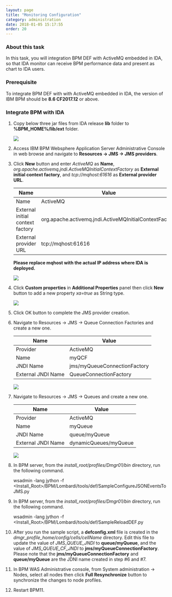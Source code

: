 ```yaml
---
layout: page
title: "Monitoring Configuration"
category: administration
date: 2018-01-05 15:17:55
order: 20
---
```


### About this task

In this task, you will integration BPM DEF with ActiveMQ embedded in IDA, so that IDA monitor can receive BPM performance data and present as chart to IDA users.

### Prerequisite
To integrate BPM DEF with with ActiveMQ embedded in IDA,  the version of IBM BPM should be **8.6 CF2017.12** or above.

### Integrate BPM with IDA

  1. Copy below three jar files from  IDA release  **lib** folder to **%BPM_HOME%/lib/ext** folder. 
  
     ![][op_def_mq_lib] 
  
  2. Access IBM BPM Websphere Application Server Administrative Console in web browse and navigate to **Resources -> JMS -> JMS providers**. 
  3. Click **New** button and enter *ActiveMQ* as **Name**, *org.apache.activemq.jndi.ActiveMQInitialContextFactory* as **External initial context factory**, and *tcp://mqhost:61616* as **External provider URL**.  
     
     Name             | Value       
     ----------------------|-------------------
     Name          |ActiveMQ
     External initial context factory	|org.apache.activemq.jndi.ActiveMQInitialContextFactory
     External provider URL           |tcp://mqhost:61616
   
     **Please replace mqhost with the actual IP address where IDA is deployed.**
  
       ![][op_def_mq_provider] 
  
  4. Click **Custom properties** in **Additional Properties** panel then click **New** button to add a new property *xa=true* as String type.
      
       ![][op_def_mq_provider_prop] 

  5. Click OK button to complete the JMS provider creation.
  6. Navigate to Resources -> JMS -> Queue Connection Factories and create a new one.
  
     Name             | Value       
     ----------------------|-------------------
     Provider		|ActiveMQ
     Name          |myQCF 
     JNDI Name	|jms/myQueueConnectionFactory
     External JNDI Name           |QueueConnectionFactory

       ![][op_def_queue_conn_factory] 
        
  7. Navigate to Resources -> JMS -> Queues and create a new one.
  
     Name             | Value       
     ----------------------|-------------------
     Provider		|ActiveMQ
     Name          |myQueue 
     JNDI Name	|queue/myQueue
     External JNDI Name           |dynamicQueues/myQueue

     ![][op_def_queue] 
	
	
   8. In BPM server, from the *install_root/profiles/Dmgr01/bin* directory, run the following command.

   
     	wsadmin -lang jython -f <Install_Root>/BPM/Lombardi/tools/def/SampleConfigureJSONEventsToJMS.py
	 
	 
   9. In BPM server, from the *install_root/profiles/Dmgr01/bin* directory, run the following command.
   
     	wsadmin -lang jython -f <Install_Root>/BPM/Lombardi/tools/def/SampleReloadDEF.py
	 
	 
   10. After you run the sample script, a **defconfig.xml** file is created in the *dmgr_profile_home/config/cells/cellName* directory. Edit this file to update the value of *JMS_QUEUE_JNDI* to **queue/myQueue**, and the value of *JMS_QUEUE_CF_JNDI* to **jms/myQueueConnectionFactory**. Please note that the **jms/myQueueConnectionFactory** and **queue/myQueue** are the JDNI name created in step #6 and #7.
   
   
   11. In BPM WAS Administrative console, from System administration -> Nodes, select all nodes then click **Full Resynchronize** button to synchronize the changes to node profiles.
   
   
   12. Restart BPM11.
   
  
[op_def_mq_lib]: ../images/operation/operation_def_mq_lib.PNG
[op_def_mq_provider]: ../images/operation/operation_def_mq_provider.PNG
[op_def_mq_provider_prop]: ../images/operation/operation_def_mq_provider_custom_prop.PNG
[op_def_queue_conn_factory]: ../images/operation/operation_def_queue_conn_factory.PNG
[op_def_queue]: ../images/operation/operation_def_queue.PNG
